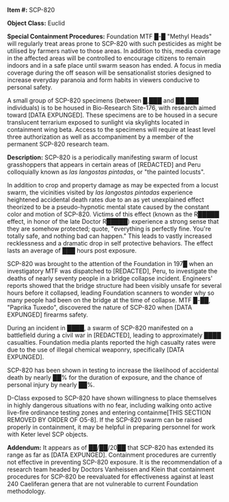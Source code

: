 **Item #:** SCP-820

**Object Class:** Euclid

**Special Containment Procedures:** Foundation MTF █-█ "Methyl Heads" will regularly treat areas prone to SCP-820 with such pesticides as might be utilised by farmers native to those areas. In addition to this, media coverage in the affected areas will be controlled to encourage citizens to remain indoors and in a safe place until swarm season has ended. A focus in media coverage during the off season will be sensationalist stories designed to increase everyday paranoia and form habits in viewers conducive to personal safety.

A small group of SCP-820 specimens (between █,███ and ██,███ individuals) is to be housed in Bio-Research Site-176, with research aimed toward \[DATA EXPUNGED\]. These specimens are to be housed in a secure translucent terrarium exposed to sunlight via skylights located in containment wing beta. Access to the specimens will require at least level three authorization as well as accompaniment by a member of the permanent SCP-820 research team.

**Description:** SCP-820 is a periodically manifesting swarm of locust grasshoppers that appears in certain areas of \[REDACTED\] and Peru colloquially known as _las langostas pintadas_, or "the painted locusts".

In addition to crop and property damage as may be expected from a locust swarm, the vicinities visited by _las langostas pintadas_ experience heightened accidental death rates due to an as yet unexplained effect theorized to be a pseudo-hypnotic mental state caused by the constant color and motion of SCP-820. Victims of this effect (known as the R█████ effect, in honor of the late Doctor R█████) experience a strong sense that they are somehow protected; quote, "everything is perfectly fine. You're totally safe, and nothing bad can happen." This leads to vastly increased recklessness and a dramatic drop in self protective behaviors. The effect lasts an average of ███ hours post exposure.

SCP-820 was brought to the attention of the Foundation in 197█ when an investigatory MTF was dispatched to \[REDACTED\], Peru, to investigate the deaths of nearly seventy people in a bridge collapse incident. Engineers' reports showed that the bridge structure had been visibly unsafe for several hours before it collapsed, leading Foundation scanners to wonder why so many people had been on the bridge at the time of collapse. MTF █-██, "Paprika Tuxedo", discovered the nature of SCP-820 when \[DATA EXPUNGED\] firearms safety.

During an incident in ████, a swarm of SCP-820 manifested on a battlefield during a civil war in \[REDACTED\], leading to approximately ████ casualties. Foundation media plants reported the high casualty rates were due to the use of illegal chemical weaponry, specifically \[DATA EXPUNGED\].

SCP-820 has been shown in testing to increase the likelihood of accidental death by nearly ██% for the duration of exposure, and the chance of personal injury by nearly ██%.

D-Class exposed to SCP-820 have shown willingness to place themselves in highly dangerous situations with no fear, including walking onto active live-fire ordinance testing zones and entering containme\[THIS SECTION REMOVED BY ORDER OF O5-8\]. If the SCP-820 swarm can be raised properly in containment, it may be helpful in preparing personnel for work with Keter level SCP objects.

**Addendum:** It appears as of ██/██/20██ that SCP-820 has extended its range as far as \[DATA EXPUNGED\]. Containment procedures are currently not effective in preventing SCP-820 exposure. It is the recommendation of a research team headed by Doctors Vanheissen and Klein that containment procedures for SCP-820 be reevaluated for effectiveness against at least 240 Caeliferan genera that are not vulnerable to current Foundation methodology.